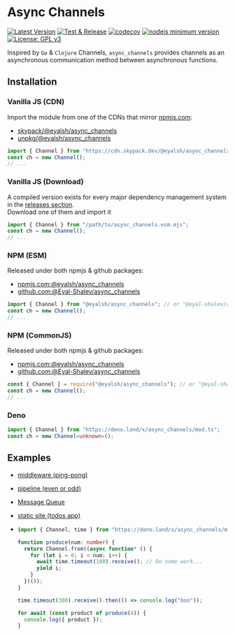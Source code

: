 # Async Channels

[![Latest Version](https://img.shields.io/github/v/release/eyal-shalev/async_channels?sort=semver&label=Version)](https://github.com/Eyal-Shalev/async_channels)
[![Test & Release](https://github.com/Eyal-Shalev/async_channels/actions/workflows/test-and-release.yml/badge.svg)](https://github.com/Eyal-Shalev/async_channels/actions/workflows/test-and-release.yml)
[![codecov](https://codecov.io/gh/Eyal-Shalev/async_channels/branch/main/graph/badge.svg?token=9EWOZTN2BP)](https://codecov.io/gh/Eyal-Shalev/async_channels)
[![nodejs minimum version](https://img.shields.io/node/v/@eyalsh/async_channels)](https://www.npmjs.com/package/@eyalsh/async_channels)
[![License: GPL v3](https://img.shields.io/badge/License-GPLv3-blue.svg)](https://www.gnu.org/licenses/gpl-3.0)

Inspired by `Go` & `Clojure` Channels, `async_channels` provides channels as an
asynchronous communication method between asynchronous functions.

## Installation

### Vanilla JS (CDN)

Import the module from one of the CDNs that mirror
[npmjs.com](https://npmjs.com):

- [skypack/@eyalsh/async_channels](https://skypack.dev/view/@eyalsh/async_channels)
- [unpkg/@eyalsh/async_channels](https://unpkg.com/@eyalsh/async_channels/dist/async_channels.esm.mjs)

```javascript
import { Channel } from "https://cdn.skypack.dev/@eyalsh/async_channels";
const ch = new Channel();
// ...
```

### Vanilla JS (Download)

A compiled version exists for every major dependency management system in the
[releases section](https://github.com/Eyal-Shalev/async_channels/releases).\
Download one of them and import it

```javascript
import { Channel } from "/path/to/async_channels.esm.mjs";
const ch = new Channel();
// ...
```

### NPM (ESM)

Released under both npmjs & github packages:

- [npmjs.com:@eyalsh/async_channels](https://www.npmjs.com/package/@eyalsh/async_channels)
- [github.com:@Eyal-Shalev/async_channels](https://github.com/Eyal-Shalev/async_channels/packages/983326)

```javascript
import { Channel } from "@eyalsh/async_channels"; // or "@eyal-shalev/async_channels" for github packages.
const ch = new Channel();
// ...
```

### NPM (CommonJS)

Released under both npmjs & github packages:

- [npmjs.com:@eyalsh/async_channels](https://www.npmjs.com/package/@eyalsh/async_channels)
- [github.com:@Eyal-Shalev/async_channels](https://github.com/Eyal-Shalev/async_channels/packages/983326)

```javascript
const { Channel } = require("@eyalsh/async_channels"); // or "@eyal-shalev/async_channels" for github packages.
const ch = new Channel();
// ...
```

### Deno

```typescript
import { Channel } from "https://deno.land/x/async_channels/mod.ts";
const ch = new Channel<unknown>();
```

## Examples

- [middleware (ping-pong)](/examples/middleware)

- [pipeline (even or odd)](/examples/even-or-odd-pipeline)

- [Message Queue](/examples/message-queue)

- [static site (todos app)](/examples/todos-static)

- ```typescript
  import { Channel, time } from "https://deno.land/x/async_channels/mod.ts";

  function produce(num: number) {
    return Channel.from((async function* () {
      for (let i = 0; i < num; i++) {
        await time.timeout(100).receive(); // Do some work...
        yield i;
      }
    })());
  }

  time.timeout(300).receive().then(() => console.log("boo"));

  for await (const product of produce(4)) {
    console.log({ product });
  }
  ```
